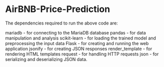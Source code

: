 # AirBNB-Price-Prediction


<p>The dependencies required to run the above code are:</p>

mariadb - for connecting to the MariaDB database
pandas - for data manipulation and analysis
scikit-learn - for loading the trained model and preprocessing the input data
Flask - for creating and running the web application
jsonify - for creating JSON responses
render_template - for rendering HTML templates
request - for handling HTTP requests
json - for serializing and deserializing JSON data.
